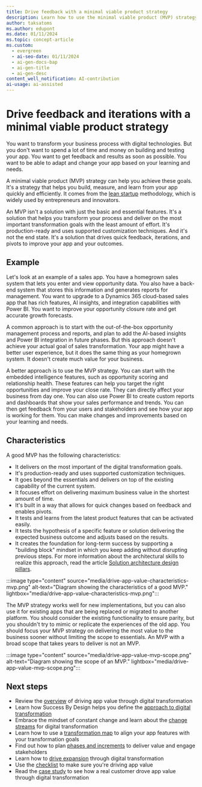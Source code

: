```yaml
---
title: Drive feedback with a minimal viable product strategy
description: Learn how to use the minimal viable product (MVP) strategy to build, measure, and learn from your app quickly and efficiently.
author: taksatoms
ms.author: edupont
ms.date: 01/11/2024
ms.topic: concept-article
ms.custom:
  - evergreen
  - ai-seo-date: 01/11/2024
  - ai-gen-docs-bap
  - ai-gen-title
  - ai-gen-desc
content_well_notification: AI-contribution
ai-usage: ai-assisted
---
```


# Drive feedback and iterations with a minimal viable product strategy

You want to transform your business process with digital technologies. But you don't want to spend a lot of time and money on building and testing your app. You want to get feedback and results as soon as possible. You want to be able to adapt and change your app based on your learning and needs.

A minimal viable product (MVP) strategy can help you achieve these goals. It's a strategy that helps you build, measure, and learn from your app quickly and efficiently. It comes from the [lean startup](https://en.wikipedia.org/wiki/Lean_startup) methodology, which is widely used by entrepreneurs and innovators.

An MVP isn't a solution with just the basic and essential features. It's a solution that helps you transform your process and deliver on the most important transformation goals with the least amount of effort. It's production-ready and uses supported customization techniques. And it's not the end state. It's a solution that drives quick feedback, iterations, and pivots to improve your app and your outcomes.

## Example

Let's look at an example of a sales app. You have a homegrown sales system that lets you enter and view opportunity data. You also have a back-end system that stores this information and generates reports for management. You want to upgrade to a Dynamics 365 cloud-based sales app that has rich features, AI insights, and integration capabilities with Power BI. You want to improve your opportunity closure rate and get accurate growth forecasts.

A common approach is to start with the out-of-the-box opportunity management process and reports, and plan to add the AI-based insights and Power BI integration in future phases. But this approach doesn't achieve your actual goal of sales transformation. Your app might have a better user experience, but it does the same thing as your homegrown system. It doesn't create much value for your business.

A better approach is to use the MVP strategy. You can start with the embedded intelligence features, such as opportunity scoring and relationship health. These features can help you target the right opportunities and improve your close rate. They can directly affect your business from day one. You can also use Power BI to create custom reports and dashboards that show your sales performance and trends. You can then get feedback from your users and stakeholders and see how your app is working for them. You can make changes and improvements based on your learning and needs.

## Characteristics

A good MVP has the following characteristics:

- It delivers on the most important of the digital transformation goals.
- It's production-ready and uses supported customization techniques.
- It goes beyond the essentials and delivers on top of the existing capability of the current system.
- It focuses effort on delivering maximum business value in the shortest amount of time.
- It's built in a way that allows for quick changes based on feedback and enables pivots.
- It tests and learns from the latest product features that can be activated easily.
- It tests the hypothesis of a specific feature or solution delivering the expected business outcome and adjusts based on the results.
- It creates the foundation for long-term success by supporting a "building block" mindset in which you keep adding without disrupting previous steps. For more information about the architectural skills to realize this approach, read the article [Solution architecture design pillars](solution-architecture-design-pillars.md).

:::image type="content" source="media/drive-app-value-characteristics-mvp.png" alt-text="Diagram showing the characteristics of a good MVP." lightbox="media/drive-app-value-characteristics-mvp.png":::

The MVP strategy works well for new implementations, but you can also use it for existing apps that are being replaced or migrated to another platform. You should consider the existing functionality to ensure parity, but you shouldn't try to mimic or replicate the experiences of the old app. You should focus your MVP strategy on delivering the most value to the business sooner without limiting the scope to essentials. An MVP with a broad scope that takes years to deliver is not an MVP.

:::image type="content" source="media/drive-app-value-mvp-scope.png" alt-text="Diagram showing the scope of an MVP." lightbox="media/drive-app-value-mvp-scope.png":::

## Next steps

- Review the [overview](drive-app-value.md) of driving app value through digital transformation
- Learn how Success By Design helps you define the [approach to digital transformation](drive-app-value-approach-to-digital-transformation.md)
- Embrace the mindset of constant change and learn about the [change streams](drive-app-value-change-streams.md) for digital transformation
- Learn how to use a [transformation map](drive-app-value-transformation-map.md) to align your app features with your transformation goals
- Find out how to plan [phases and increments](drive-app-value-phases-increments.md) to deliver value and engage stakeholders
- Learn how to [drive expansion](drive-app-value-drive-expansion.md) through digital transformation
- Use the [checklist](drive-app-value-checklist.md) to make sure you're driving app value
- Read the [case study](drive-app-value-case-study.md) to see how a real customer drove app value through digital transformation
